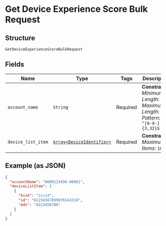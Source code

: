 
# Get Device Experience Score Bulk Request

## Structure

`GetDeviceExperienceScoreBulkRequest`

## Fields

| Name | Type | Tags | Description |
|  --- | --- | --- | --- |
| `account_name` | `String` | Required | **Constraints**: *Minimum Length*: `3`, *Maximum Length*: `32`, *Pattern*: `^[0-9-]{3,32}$` |
| `device_list_item` | [`Array<DeviceIdentifier>`](../../doc/models/device-identifier.md) | Required | **Constraints**: *Maximum Items*: `100` |

## Example (as JSON)

```json
{
  "accountName": "0000123456-00001",
  "deviceListItem": [
    {
      "kind": "iccid",
      "id": "01234567899876543210",
      "mdn": "0123456789"
    }
  ]
}
```

